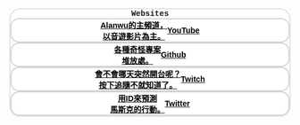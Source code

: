 <!-- don'tParseAsArticle -->
<style>
	/* basic */
	#aboutContent * {
		margin: 0px;
		outline: none;
		box-sizing: border-box;
		font-family: Arial, Helvetica, sans-serif;
		user-select: none;
	}

	#aboutContent, #glassBox {
		margin: 0px !important;
		width: calc(100*var(--mw)) !important;
    	height: calc(100*var(--mh)) !important;
		position: relative;
	}

	/* settings class */
	#aboutContent [display="bothCenter"] {
		display: flex;
		flex-direction: row;
		flex-wrap: nowrap;
		justify-content: center;
		align-items: center;
	}
	#aboutContent [material="glass"] {
		background-color: #ffffff55;
		backdrop-filter: blur(calc(0.4*var(--mw)));
		border-color: #aaaaaa55;
		border-width: 2px;
		border-style: solid;
		border-radius: 20px;
	}

	/* type class */
	#aboutContent .page {
		--margin: calc(4*var(--mw));
		margin: var(--margin) var(--margin) calc(var(--margin)*2) var(--margin);
		width: calc(100*var(--mw) - var(--margin)*2);
		height: calc(100*var(--mh) - var(--margin)*2);
		--pageInnerWidth: 100%;
		--pageInnerHeight: 100%;
	}

	#aboutContent .containBox{
		padding: calc(4*var(--mw));
		width: 100%;
		height: 100%;
		box-sizing: border-box;
	}
	#aboutContent .cardBox {
		gap: calc(4*var(--mw));
		width: 80%;
		width: var(--pageInnerWidth);
		height: calc(var(--pageInnerHeight)/2);
	}
	#aboutContent .cardBox > .card {
		--bgi: url('');
		--shadowColor: black;
		display: flex;
		flex-direction: column;
		flex-wrap: nowrap;
		align-content: center;
		justify-content: flex-start;
		align-items: center;
		height: 100%;
		width: 100%;
		position: relative;
		background: white;
		border-color: transparent;
		border-color: #afafaf88;
		border-width: 2px;
		border-style: solid;
		border-radius: 15px;
		box-shadow: 0px 0px 0px calc(-1*var(--mw)) white;
		transform: translateY(0px);
		transition: 0.5s;
		transition-timing-function: cubic-bezier(0.6, -0.57, 0.26, 2.12);
		overflow: hidden;
	}
	#aboutContent .cardBox > .card:hover {
		/* border-color: #afafaf88; */
		border-color: var(--shadowColor);
		box-shadow: calc(2*var(--mw)) calc(2*var(--mw)) calc(1*var(--mw)) 0px #00000088;
		transform: translateY(-10px);
		/* box-shadow: 0px 20px 5px 0px var(--shadowColor); */
	}
	#aboutContent .cardBox > .card::before {
		content: "";
		position: absolute;
		--width: calc(12*var(--mw));
		width: var(--width);
		height: var(--width);
		bottom: calc(var(--width)*-0.25);
		right: calc(var(--width)*-0.25);
		z-index: -1;
		background-image: var(--bgi);
		background-position: 0px 0px;
		background-repeat: no-repeat;
		background-size: 100%;
		transform: rotateZ(30deg);
		filter: grayscale(10);
		opacity: 0.2;
		transition: 1s;
	}
	#aboutContent .cardBox > .card:hover::before {
		bottom: calc(1*var(--mw));
		right: calc((100% - var(--width) - 4px)/2);
		transform: rotateZ(0deg);
		filter: grayscale(0);
	}
	#aboutContent .cardBox > .card > h3 {
		margin: calc(2*var(--mw));
		color: black;
		text-align: center;
		font-size: calc(2.2*var(--mw));
		font-weight: bold;
	}
	#aboutContent .cardBox > .card > p {
		margin: calc(3*var(--mw)) calc(2*var(--mw));
		color: black;
		text-align: center;
		font-size: calc(1.2*var(--mw));
		font-weight: bold;
	}

	/* unique element */
	#aboutContent #waterDropCvs {
		position: fixed;
		top: 0px;
		left: 0px;
		z-index: 1;
	}

	#aboutContent #pageBox {
		--pageIndex: 0;
		width: 100%;
		height: 100%;
		top: calc(-100*var(--mh) * var(--pageIndex));
		left: 0px;
		transition: 0.5s;
		z-index: 2;
	}

	#aboutContent #title {
		display: flex;
		flex-direction: row;
		flex-wrap: nowrap;
		align-content: center;
		justify-content: center;
		align-items: center;
		width: var(--pageInnerWidth);
		height: calc(var(--pageInnerHeight)/2);
		color: var(--text-color1);
		text-shadow: calc(2*var(--mw)) calc(2*var(--mw)) calc(1*var(--mw)) #00000088;
		font-size: calc(8*var(--mw));
		font-family: 'Courier New', Courier, monospace;
		text-align: center;
	}

	@media screen and (max-width: 100vh) {
		#aboutContent .cardBox {
			height: calc(var(--pageInnerHeight)*0.8);
			flex-direction: column;
		}
		#aboutContent .cardBox > .card {
			flex-direction: row-reverse;
			justify-content: center;
			align-items: center;
			align-content: center;
			flex-wrap: nowrap;
		}
		#aboutContent .cardBox > .card::before {
			--width: calc(15*var(--mh));
		}
		#aboutContent .cardBox > .card > h3 {
			font-size: calc(6.2*var(--mw));
		}
		#aboutContent .cardBox > .card > p {
			font-size: calc(4.2*var(--mw));
		}

		#aboutContent #title {
			height: calc(var(--pageInnerHeight)*0.2);
		}
	}
</style>
<div id="aboutContent">
	<div id="glassBox" class="page" display="bothCenter" material="glass">
		<div class="containBox">
			<h1 id="title">Websites</h1>
			<div class="cardBox" display="bothCenter">
				<a target="_blank" class="card hrefButton" style="--shadowColor: #ff7e7e; --bgi: url('<?=basicPath?>/image/aboutImage/logo-youtube.png');" href="https://www.youtube.com/channel/UCSc8KKDgxmsa5xwY7FjEI0w">
					<h3>YouTube</h3>
					<p contentkey="youtube-description">Alanwu的主頻道，<br>以音遊影片為主。</p>
				</a>
				<a target="_blank" class="card hrefButton" style="--shadowColor: #666666; --bgi: url('<?=basicPath?>/image/aboutImage/logo-github.png');" href="https://github.com/alanwu-9582">
					<h3>Github</h3>
					<p contentkey="github-description">各種奇怪專案<br>堆放處。</p>
				</a>
				<a target="_blank" class="card hrefButton" style="--shadowColor: #b29bff; --bgi: url('<?=basicPath?>/image/aboutImage/logo-twitch.png');" href="https://www.twitch.tv/xxooalanxdooxx">
					<h3>Twitch</h3>
					<p contentkey="twitch-description">會不會哪天突然開台呢？<br>按下追隨不就知道了。</p>
				</a>
				<a target="_blank" class="card hrefButton" style="--shadowColor: #666666; --bgi: url('<?=basicPath?>/image/aboutImage/logo-twitter.png');" href="https://twitter.com/XxAlanXDxX">
					<h3>Twitter</h3>
					<p contentkey="twitter-description">用ID來預測<br>馬斯克的行動。</p>
				</a>
			</div>
		</div>
	</div>
</div>